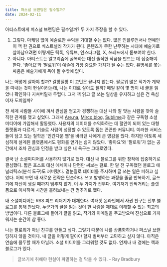 ```yaml
---
title: 퍼스널 브랜딩은 필수일까?
date: 2024-02-11
---
```


아티스트에게 퍼스널 브랜딩은 필수일까? 두 가지 주장을 할 수 있다.

1. 그렇다. 마케팅 없이 예술로만 수익을 기대할 수는 없다. 많은 인플루언서나 연예인이 책 한 권으로 베스트셀러 작가가 된다. 콘텐츠가 무한 난무하는 시대에 예술가로 살아남으려면 어떻게든 틱톡, 유튜브, 인스타그램, X, 쓰레드에서 돋보여야 한다.
2. 아니다. 아티스트는 알고리즘에 굴복하는 대신 솔직한 작품을 만드는 데 집중해야 한다. ‘좋아요’와 ‘팔로워’이 예술에 가장 중요한 가치가 될 수는 없다. 유명세를 쫓는 싸움은 예술가에게 독이 될 수밖에 없다.

나는 어떻게 살아야 할까? 갈팡질팡 이 고민은 끝나지 않는다. 팔로워 많은 작가가 계약을 따내는 것이 현실이라는데, 나는 이대로 살아도 될까? 매일 같이 몇 명이 내 글을 읽었나 확인하다 지쳐버릴까 두렵다. 그저 책 읽고 글 쓰는 일상을 유지하고 싶은 건 욕심이자 도피일까?

전 세계 사람들 사이에 껴서 관심을 얻고자 경쟁하는 대신 나와 잘 맞는 사람을 찾아 솔직한 관계를 맺고 싶었다. 그래서 [Are.na](https://www.are.na/), [Mirco.blog](https://micro.blog/kang), [Sublime](https://sublime.app/kang)과 같은 구독형 소셜 미디어에 가입해서 활동했다. 사용자의 데이터를 수익화하는 데 혈안이 되어 있는 대형 플랫폼과 다르게, 기술로 사람이 성장할 수 있도록 돕는 끈끈한 커뮤니티. 이러한 서비스들이 담고 있는 철학은 '인간다운 웹'을 바라던 나에게 큰 영감을 줬다. 하지만 이토록 세심하게 설계된 플랫폼에서도 평화를 얻기는 쉽지 않았다. '좋아요'와 '팔로워'가 없는 공간에서 조차 관심과 인정을 받고 싶은 내 욕구는 그대로였다.

결국 난 소셜미디어를 사용하지 않기로 했다. 대신 내 블로그를 위한 창작에 집중하기로 결심했다. 짧은 포스트 대신 에세이나 단편만 써보는 걸로. 한 달 전 구독했던 블로그 애널리틱스(분석 도구)도 꺼버렸다. 곁눈질로 데이터를 주시하며 글 쓰는 일은 피하고 싶었다. 어찌 보면 내 새로운 전략은 단순하다. 쓰고 발행하는 과정을 줄곧 반복하기, 글쓰기에 자신이 생길 때까지 멈추지 않기. 이 두 가지가 전부다. 여기저기 반짝거리는 플랫폼으로 이사하며 시간을 흘려보내는 건 멈추기로 했다.

내 소셜미디어는 RSS 피드 리더기가 대체한다. 여태껏 온라인에서 사귄 친구는 전부 블로그를 통해 만났다. 누군가의 글을 읽는 것이 한 사람을 제대로 이해할 수 있는 최고의 방법이다. 다른 블로그에 들어가 글을 읽고, 작가와 이메일을 주고받으며 진심으로 가까워지는 순간이 참 좋다.

나는 팔로워가 아닌 친구를 만들고 싶다. 그렇기 때문에 나를 상품화하거나 퍼스널 브랜딩하지 않을 것이다. 내 글을 어떻게 팔아야 할지 벌써부터 고민하고 싶지 않다. 아직은 연습에 몰두할 때가 아닐까. 소셜 미디어를 그리워할 것도 없다. 언제나 내 곁에는 책과 블로그가 있다.

> 글쓰기에 취해야 현실이 파멸하는 걸 막을 수 있다. - Ray Bradbury